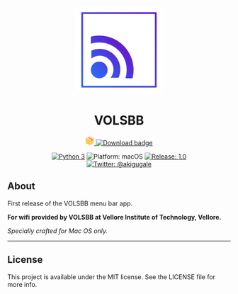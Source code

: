 <p align="center">
<img src="readme-resources/VOLSBB_icon.png" alt="VOLSBB for Mac" height="200">
</p>

<h1 align="center">VOLSBB</h1>

<p align="center">
<a href="https://github.com/akigugale/volsbb/releases/download/1.0/VOLSBB-1.0-mac.zip"><img src="readme-resources/download.png" alt="Download the latest release" height="20"/> <img src="https://img.shields.io/badge/Download-.zip-brightgreen.svg?style=flat-square" alt="Download badge" /></a>
</p>


<p align="center">
<a href="https://python.org/"><img src="https://img.shields.io/badge/Python-3.3-green.svg?style=flat-square" alt="Python 3"/></a>
<img src="https://img.shields.io/badge/Platform-macOS-lightgrey.svg?style=flat-square" alt="Platform: macOS" />
<a href="https://github.com/akigugale/volsbb/releases/tag/1.0?style=flat-square"><img src="https://img.shields.io/badge/release-1.0-blue.svg?style=flat-square" alt="Release: 1.0"></a>

<br>
<a href="https://twitter.com/akigugale"><img src="https://img.shields.io/badge/Twitter-@akigugale-blue.svg?style=flat-square" alt="Twitter: @akigugale"/></a>
</p>


## About

First release of the VOLSBB menu bar app.

**For wifi provided by VOLSBB at Vellore Institute of Technology, Vellore.**

*Specially crafted for Mac OS only.*

---

## License

This project is available under the MIT license. See the LICENSE file for more info.